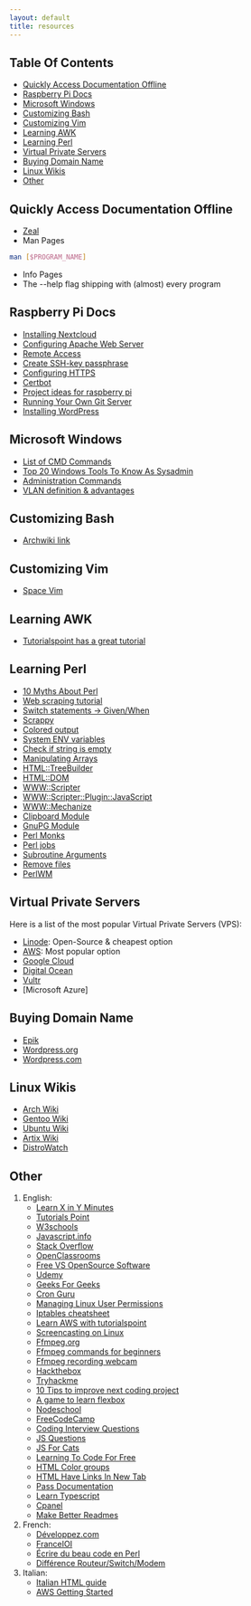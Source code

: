 ```yaml
---
layout: default
title: resources
---
```


## Table Of Contents

* [Quickly Access Documentation Offline](#quickly-access-documentation-offline)
* [Raspberry Pi Docs](#raspberry-pi-docs)
* [Microsoft Windows](#microsoft-windows)
* [Customizing Bash](#customizing-bash)
* [Customizing Vim](#customizing-vim)
* [Learning AWK](#learning-awk)
* [Learning Perl](#learning-perl)
* [Virtual Private Servers](#virtual-private-servers)
* [Buying Domain Name](#buying-domain-name)
* [Linux Wikis](#linux-wikis)
* [Other](#other)

## Quickly Access Documentation Offline

+ [Zeal](https://github.com/zealdocs/zeal)
+ Man Pages
```bash
man [$PROGRAM_NAME]
```
+ Info Pages
+ The --help flag shipping with (almost) every program

## Raspberry Pi Docs

+ [Installing Nextcloud](https://raspberrytips.com/install-nextcloud-raspberry-pi)
+ [Configuring Apache Web Server](https://vitux.com/how-to-install-and-configure-apache-web-server-on-ubuntu)
+ [Remote Access](https://www.raspberrypi.org/documentation/computers/remote-access.html)
+ [Create SSH-key passphrase](https://www.linuxshelltips.com/create-ssh-key-passphrase/)
+ [Configuring HTTPS](https://wiki.debian.org/Self-Signed_Certificate)
+ [Certbot](https://certbot.eff.org/lets-encrypt/arch-apache)
+ [Project ideas for raspberry pi](https://itsfoss.com/raspberry-pi-projects/)
+ [Running Your Own Git Server](https://www.linux.com/training-tutorials/how-run-your-own-git-server)
+ [Installing WordPress](https://wordpress.org/support/article/how-to-install-wordpress)

## Microsoft Windows

+ [List of CMD Commands](https://www.lifewire.com/list-of-command-prompt-commands-4092302)
+ [Top 20 Windows Tools To Know As Sysadmin](https://www.poweradmin.com/blog/top-20-windows-tools-every-sysadmin-should-know/)
+ [Administration Commands](https://geekflare.com/windows-administration-commands/)
+ [VLAN definition & advantages](https://www.guru99.com/vlan-definition-types-advantages.html)

## Customizing Bash

+ [Archwiki link](https://wiki.archlinux.org/index.php/Bash/Prompt_customization)

## Customizing Vim

+ [Space Vim](https://spacevim.org)

## Learning AWK

+ [Tutorialspoint has a great tutorial](https://www.tutorialspoint.com/awk/awk_basic_examples.htm)

## Learning Perl

+ [10 Myths About Perl](https://www.perl.com/pub/2000/01/10PerlMyths.html/)
+ [Web scraping tutorial](https://teusje.wordpress.com/2010/05/02/web-scraping-with-perl/)
+ [Switch statements -> Given/When](https://www.perltutorial.org/perl-given/)
+ [Scrappy](https://metacpan.org/dist/Scrappy)
+ [Colored output](https://stackoverflow.com/questions/2445605/how-can-i-get-colored-output-with-printf-and-perls-termansicolor)
+ [System ENV variables](https://alvinalexander.com/perl/edu/articles/pl020002/)
+ [Check if string is empty](https://stackoverflow.com/questions/2045644/what-is-the-proper-way-to-check-if-a-string-is-empty-in-perl)
+ [Manipulating Arrays](https://perlmaven.com/manipulating-perl-arrays)
+ [HTML::TreeBuilder](https://metacpan.org/pod/HTML::TreeBuilder)
+ [HTML::DOM](https://metacpan.org/pod/HTML::DOM)
+ [WWW::Scripter](https://metacpan.org/pod/WWW::Scripter)
+ [WWW::Scripter::Plugin::JavaScript](https://metacpan.org/pod/WWW::Scripter::Plugin::JavaScript)
+ [WWW::Mechanize](https://metacpan.org/pod/WWW::Mechanize)
+ [Clipboard Module](https://zoomadmin.com/HowToInstall/UbuntuPackage/libclipboard-perl#zaCollapse2)
+ [GnuPG Module](https://metacpan.org/pod/GnuPG)
+ [Perl Monks](https://www.perlmonks.org/?node_id=152489)
+ [Perl jobs](https://jobs.perl.org/search?q=&location=&offsite=yes)
+ [Subroutine Arguments](https://stackoverflow.com/questions/19234209/perl-subroutine-arguments)
+ [Remove files](https://perlmaven.com/how-to-remove-copy-or-rename-a-file-with-perl)
+ [PerlWM](http://perlwm.sourceforge.net)

## Virtual Private Servers

Here is a list of the most popular Virtual Private Servers (VPS):

+ [Linode](linode.com): Open-Source & cheapest option
+ [AWS](amazon.aws.com): Most popular option
+ [Google Cloud](cloud.google.com)
+ [Digital Ocean](https://www.digitalocean.com)
+ [Vultr](https://www.vultr.com)
+ [Microsoft Azure]

## Buying Domain Name

+ [Epik](epik.com)
+ [Wordpress.org](wordpress.org)
+ [Wordpress.com](wordpress.com)

## Linux Wikis

+ [Arch Wiki](https://archlinux.org)
+ [Gentoo Wiki](https://wiki.gentoo.org/wiki/Main_Page)
+ [Ubuntu Wiki](https://wiki.ubuntu.com/)
+ [Artix Wiki](https://wiki.artixlinux.org/)
+ [DistroWatch](https://distrowatch.com/)

## Other

1. English:
	+ [Learn X in Y Minutes](https://learnxinyminutes.com/docs/perl/)
	+ [Tutorials Point](https://www.tutorialspoint.com/index.htm)
	+ [W3schools](https://w3schools.com)
	+ [Javascript.info](https://javascript.info/)
	+ [Stack Overflow](https://stackoverflow.com/)
	+ [OpenClassrooms](https://openclarooms.com)
	+ [Free VS OpenSource Software](https://www.gnu.org/philosophy/open-source-misses-the-point.en.html)
	+ [Udemy](https://www.udemy.com/)
	+ [Geeks For Geeks](https://www.geeksforgeeks.org/difference-between-router-and-switch/)
	+ [Cron Guru](https://crontab.guru/)
	+ [Managing Linux User Permissions](https://docs.rackspace.com/support/how-to/basic-linux-directory-permissions-and-how-to-check-them)
	+ [Iptables cheatsheet](https://www.andreafortuna.org/2019/05/08/iptables-a-simple-cheatsheet/)
	+ [Learn AWS with tutorialspoint](https://www.tutorialspoint.com/amazon_web_services/amazon_web_services_cloud_computing.htm)
	+ [Screencasting on Linux](https://www.howtogeek.com/446706/how-to-create-a-screencast-on-linux/)
	+ [Ffmpeg.org](ffmpeg.org)
	+ [Ffmpeg commands for beginners](https://ostechnix.com/20-ffmpeg-commands-beginners/)
	+ [Ffmpeg recording webcam](https://wiki.archlinux.org/index.php/FFmpeg#Recording_webcam)
	+ [Hackthebox](https://hackthebox.eu)
	+ [Tryhackme](https://tryhackme.com/)
	+ [10 Tips to improve next coding project](https://www.freecodecamp.org/news/10-css-tricks-for-your-next-coding-project/)
	+ [A game to learn flexbox](https://flexboxfroggy.com/)
	+ [Nodeschool](https://nodeschool.io/)
	+ [FreeCodeCamp](https://www.freecodecamp.org/)
	+ [Coding Interview Questions](https://www.byte-by-byte.com/coding-interview-questions/)
	+ [JS Questions](https://github.com/lydiahallie/javascript-questions)
	+ [JS For Cats](http://jsforcats.com/)
	+ [Learning To Code For Free](https://www.hostinger.com/tutorials/learn-coding-online-for-free/)
	+ [HTML Color groups](https://www.w3schools.com/colors/colors_groups.asp)
	+ [HTML Have Links In New Tab](https://www.freecodecamp.org/news/how-to-use-html-to-open-link-in-new-tab/)
	+ [Pass Documentation](https://www.passwordstore.org/)
	+ [Learn Typescript](https://www.typescriptlang.org/)
	+ [Cpanel](https://www.cpanel.net/products/trial/)
	+ [Make Better Readmes](https://medium.com/swlh/how-to-make-the-perfect-readme-md-on-github-92ed5771c061)
2. French:
	+ [Développez.com](https://developpez.com)
	+ [FranceIOI](http://www.france-ioi.org/)
	+ [Écrire du beau code en Perl](https://www.developpez.net/forums/d345155/autres-langages/perl/langage/debutants-experimentes-ecrire-code-perl/)
	+ [Différence Routeur/Switch/Modem](https://www.echosdunet.net/dossiers/switch-ou-routeur)
3. Italian:
	+ [Italian HTML guide](https://www.html.it/guide/guida-html/)
	+ [AWS Getting Started](https://aws.amazon.com/it/getting-started)
